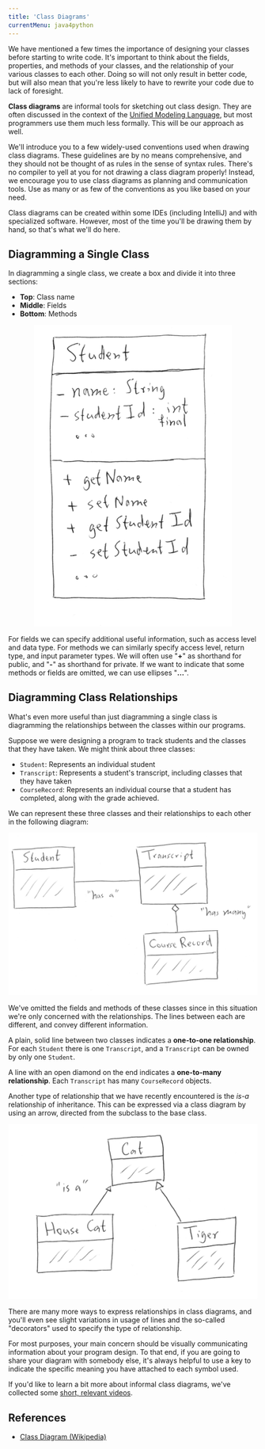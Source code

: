 ```yaml
---
title: 'Class Diagrams'
currentMenu: java4python
---
```


We have mentioned a few times the importance of designing your classes before starting to write code. It's important to think about the fields, properties, and methods of your classes, and the relationship of your various classes to each other. Doing so will not only result in better code, but will also mean that you're less likely to have to rewrite your code due to lack of foresight.

**Class diagrams** are informal tools for sketching out class design. They are often discussed in the context of the [Unified Modeling Language](https://en.wikipedia.org/wiki/Unified_Modeling_Language), but most programmers use them much less formally. This will be our approach as well.

We'll introduce you to a few widely-used conventions used when drawing class diagrams. These guidelines are by no means comprehensive, and they should not be thought of as rules in the sense of syntax rules. There's no compiler to yell at you for not drawing a class diagram properly! Instead, we encourage you to use class diagrams as planning and communication tools. Use as many or as few of the conventions as you like based on your need.

Class diagrams can be created within some IDEs (including IntelliJ) and with specialized software. However, most of the time you'll be drawing them by hand, so that's what we'll do here.

## Diagramming a Single Class

In diagramming a single class, we create a box and divide it into three sections:
- **Top**: Class name
- **Middle**: Fields
- **Bottom**: Methods

<div style="text-align:center;"><img src="class-diagram-java.png" style="width:400px;" /></div>

For fields we can specify additional useful information, such as access level and data type. For methods we can similarly specify access level, return type, and input parameter types. We will often use "**+**" as shorthand for public, and "**-**" as shorthand for private. If we want to indicate that some methods or fields are omitted, we can use ellipses "**...**".

## Diagramming Class Relationships

What's even more useful than just diagramming a single class is diagramming the relationships between the classes within our programs.

Suppose we were designing a program to track students and the classes that they have taken. We might think about three classes:
- `Student`: Represents an individual student
- `Transcript`: Represents a student's transcript, including classes that they have taken
- `CourseRecord`: Represents an individual course that a student has completed, along with the grade achieved.

We can represent these three classes and their relationships to each other in the following diagram:

![Relationships](relationships.png)

We've omitted the fields and methods of these classes since in this situation we're only concerned with the relationships. The lines between each are different, and convey different information.

A plain, solid line between two classes indicates a **one-to-one relationship**. For each `Student` there is one `Transcript`, and a `Transcript` can be owned by only one `Student`.

A line with an open diamond on the end indicates a **one-to-many relationship**. Each `Transcript` has many `CourseRecord` objects.

Another type of relationship that we have recently encountered is the *is-a* relationship of inheritance. This can be expressed via a class diagram by using an arrow, directed from the subclass to the base class.

![Inheritance](inheritance-cat.png)

There are many more ways to express relationships in class diagrams, and you'll even see slight variations in usage of lines and the so-called "decorators" used to specify the type of relationship.

For most purposes, your main concern should be visually communicating information about your program design. To that end, if you are going to share your diagram with somebody else, it's always helpful to use a key to indicate the specific meaning you have attached to each symbol used.

If you'd like to learn a bit more about informal class diagrams, we've collected some [short, relevant videos](https://www.youtube.com/playlist?list=PLs5n5nYB22fK7H_y0u65lsssbbD8zGAE8).

## References

- [Class Diagram (Wikipedia)](https://en.wikipedia.org/wiki/Class_diagram)
